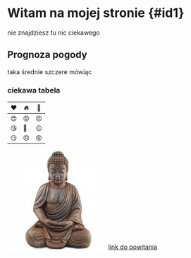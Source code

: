 # Witam na mojej stronie {#id1}
nie znajdziesz tu nic ciekawego
## Prognoza pogody
taka średnie szczere mówiąc
### ciekawa tabela
|:heart:|:fire:|:shit:|
|-------|------|------|
|:heart_eyes:|:rage:|:persevere:|
|:kissing_heart:|:imp:|:confounded:|
|:smirk:|:angry:|:dizzy_face:|

![budda.jfif](budda.jfif)
[link do powitania](#id1)
